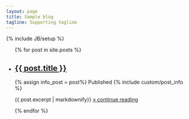 ```yaml
---
layout: page
title: Sample blog
tagline: Supporting tagline
---
```

{% include JB/setup %}
    
<ul class="posts unstyled">
  {% for post in site.posts %}
    <li>
      <h2><a class="post-title" href="{{ BASE_PATH }}{{ post.url }}">{{ post.title }}</a></h2>
      <section>
        {% assign info_post = post%}
        Published {% include custom/post_info %}
      </section>
      <p>{{ post.excerpt | markdownify}} <span><a href="{{ BASE_PATH }}{{ post.url }}">&raquo; continue reading</a></span>
      </p>
    </li>
  {% endfor %}
</ul>



